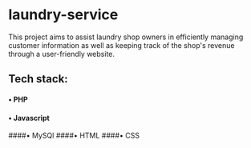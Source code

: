 # laundry-service
This project aims to assist laundry shop owners in efficiently managing customer information as well as keeping track of the shop's revenue through a user-friendly website.

## Tech stack:
#### • PHP
#### • Javascript
####• MySQl
####• HTML
####• CSS

